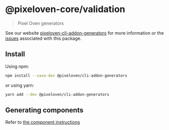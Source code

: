 # @pixeloven-core/validation

> Pixel Oven generators

See our website [pixeloven-cli-addon-generators](https://github.com/pixeloven/pixeloven) for more information or the [issues](https://github.com/pixeloven/pixeloven) associated with this package.

## Install

Using npm:

```sh
npm install --save-dev @pixeloven/cli-addon-generators
```

or using yarn:

```sh
yarn add --dev @pixeloven/cli-addon-generators
```

## Generating components

Refer to [the component instructions](./component.md)



